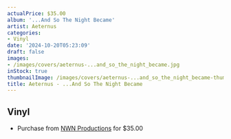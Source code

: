 ```yaml
---
actualPrice: $35.00
album: '...And So The Night Became'
artist: Aeternus
categories:
- Vinyl
date: '2024-10-20T05:23:09'
draft: false
images:
- /images/covers/aeternus-...and_so_the_night_became.jpg
inStock: true
thumbnailImage: /images/covers/aeternus-...and_so_the_night_became-thumb.jpg
title: Aeternus - ...And So The Night Became
---
```


## Vinyl
* Purchase from [NWN Productions](http://shop.nwnprod.com/index.php?route=product/product&path=75&product_id=56957&sort=pd.name&order=ASC) for $35.00
